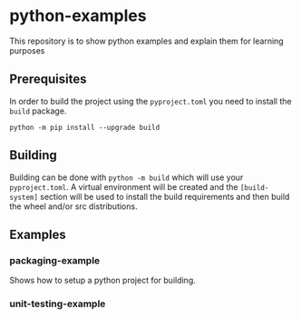 # python-examples
This repository is to show python examples and explain them for learning purposes

## Prerequisites
In order to build the project using the `pyproject.toml` you need to install the `build` package.

```
python -m pip install --upgrade build
```

## Building
Building can be done with `python -m build` which will use your `pyproject.toml`.
A virtual environment will be created and the `[build-system]` section will be used to install the build requirements and then build the wheel and/or src distributions.

## Examples
### packaging-example
Shows how to setup a python project for building.

### unit-testing-example

